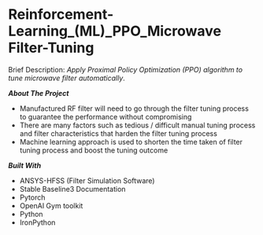 # Reinforcement-Learning_(ML)_PPO_Microwave Filter-Tuning
Brief Description: _Apply Proximal Policy Optimization (PPO) algorithm to tune microwave filter automatically_.<br />




**_About The Project_**<br />
- Manufactured RF filter will need to go through the filter tuning process to guarantee the performance without compromising
- There are many factors such as tedious / difficult manual tuning process and filter characteristics that harden the filter tuning process
- Machine learning approach is used to shorten the time taken of filter tuning process and boost the tuning outcome





**_Built With_**<br />
- ANSYS-HFSS (Filter Simulation Software)
- Stable Baseline3 Documentation
- Pytorch
- OpenAI Gym toolkit
- Python 
- IronPython 
